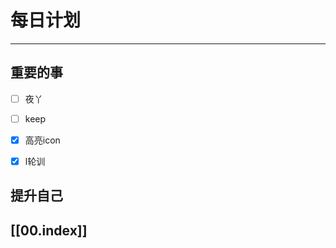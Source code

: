
# 每日计划
---
## 重要的事

- [ ]    夜丫
- [ ]   keep
- [x]  高亮icon
- [x] l轮训



## 提升自己

  



## [[00.index]]










